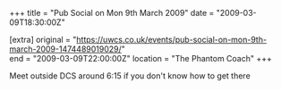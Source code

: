 +++
title = "Pub Social on Mon 9th March 2009"
date = "2009-03-09T18:30:00Z"

[extra]
original = "https://uwcs.co.uk/events/pub-social-on-mon-9th-march-2009-1474489019029/"    
end = "2009-03-09T22:00:00Z"
location = "The Phantom Coach"
+++

Meet outside DCS around 6:15 if you don't know how to get there

